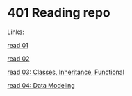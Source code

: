 # 401 Reading repo

Links:

[read 01](https://401repo.github.io/401RN/read01)

[read 02](https://401repo.github.io/401RN/read02)

[read 03:  Classes, Inheritance, Functional](https://401repo.github.io/401RN/read03)

[read 04: Data Modeling](https://401repo.github.io/401RN/read04)
